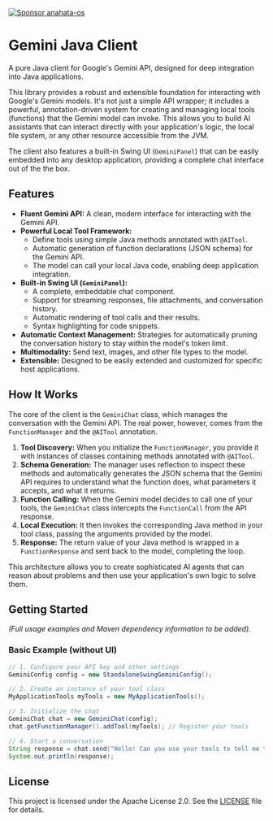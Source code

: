 [![Sponsor anahata-os](https://img.shields.io/badge/Sponsor-%E2%9D%A4-%23db61a2.svg?logo=GitHub)](https://github.com/sponsors/anahata-os)

# Gemini Java Client

A pure Java client for Google's Gemini API, designed for deep integration into Java applications.

This library provides a robust and extensible foundation for interacting with Google's Gemini models. It's not just a simple API wrapper; it includes a powerful, annotation-driven system for creating and managing local tools (functions) that the Gemini model can invoke. This allows you to build AI assistants that can interact directly with your application's logic, the local file system, or any other resource accessible from the JVM.

The client also features a built-in Swing UI (`GeminiPanel`) that can be easily embedded into any desktop application, providing a complete chat interface out of the the box.

## Features

- **Fluent Gemini API:** A clean, modern interface for interacting with the Gemini API.
- **Powerful Local Tool Framework:**
    - Define tools using simple Java methods annotated with `@AITool`.
    - Automatic generation of function declarations (JSON schema) for the Gemini API.
    - The model can call your local Java code, enabling deep application integration.
- **Built-in Swing UI (`GeminiPanel`):**
    - A complete, embeddable chat component.
    - Support for streaming responses, file attachments, and conversation history.
    - Automatic rendering of tool calls and their results.
    - Syntax highlighting for code snippets.
- **Automatic Context Management:** Strategies for automatically pruning the conversation history to stay within the model's token limit.
- **Multimodality:** Send text, images, and other file types to the model.
- **Extensible:** Designed to be easily extended and customized for specific host applications.

## How It Works

The core of the client is the `GeminiChat` class, which manages the conversation with the Gemini API. The real power, however, comes from the `FunctionManager` and the `@AITool` annotation.

1.  **Tool Discovery:** When you initialize the `FunctionManager`, you provide it with instances of classes containing methods annotated with `@AITool`.
2.  **Schema Generation:** The manager uses reflection to inspect these methods and automatically generates the JSON schema that the Gemini API requires to understand what the function does, what parameters it accepts, and what it returns.
3.  **Function Calling:** When the Gemini model decides to call one of your tools, the `GeminiChat` class intercepts the `FunctionCall` from the API response.
4.  **Local Execution:** It then invokes the corresponding Java method in your tool class, passing the arguments provided by the model.
5.  **Response:** The return value of your Java method is wrapped in a `FunctionResponse` and sent back to the model, completing the loop.

This architecture allows you to create sophisticated AI agents that can reason about problems and then use your application's own logic to solve them.

## Getting Started

*(Full usage examples and Maven dependency information to be added).*

### Basic Example (without UI)

```java
// 1. Configure your API key and other settings
GeminiConfig config = new StandaloneSwingGeminiConfig();

// 2. Create an instance of your tool class
MyApplicationTools myTools = new MyApplicationTools();

// 3. Initialize the chat
GeminiChat chat = new GeminiChat(config);
chat.getFunctionManager().addTool(myTools); // Register your tools

// 4. Start a conversation
String response = chat.send("Hello! Can you use your tools to tell me the current time?");
System.out.println(response);
```

## License

This project is licensed under the Apache License 2.0. See the [LICENSE](LICENSE) file for details.
